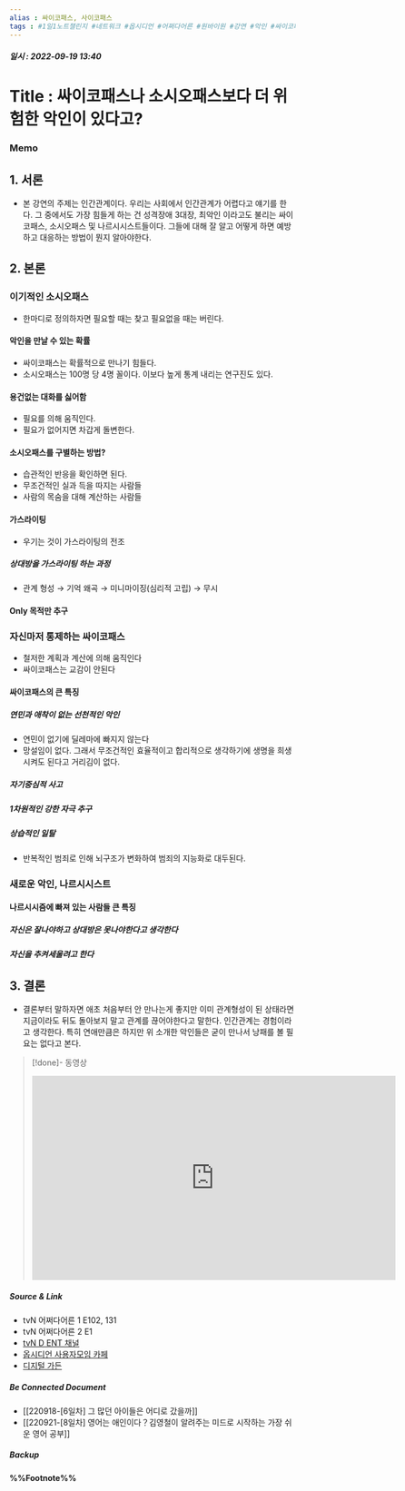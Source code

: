 ```yaml
---
alias : 싸이코패스, 사이코패스
tags : #1일1노트챌린지 #네트워크 #옵시디언 #어쩌다어른 #원바이원 #강연 #악인 #싸이코패스 #소시오패스 #나르시시스트 #인간관계
---
```


##### 일시 : 2022-09-19 13:40

# Title : 싸이코패스나 소시오패스보다 더 위험한 악인이 있다고?

### Memo

## 1. 서론
- 본 강연의 주제는 인간관계이다. 우리는 사회에서 인간관계가 어렵다고 얘기를 한다. 그 중에서도 가장 힘들게 하는 건 성격장애 3대장, 최악인 이라고도 불리는 싸이코패스, 소시오패스 및 나르시시스트들이다. 그들에 대해 잘 알고 어떻게 하면 예방하고 대응하는 방법이 뭔지 알아야한다.

## 2. 본론

### 이기적인 소시오패스
- 한마디로 정의하자면 필요할 때는 찾고 필요없을 때는 버린다.

#### 악인을 만날 수 있는 확률
- 싸이코패스는 확률적으로 만나기 힘들다.
- 소시오패스는 100명 당 4명 꼴이다. 이보다 높게 통계 내리는 연구진도 있다.

#### 용건없는 대화를 싫어함
- 필요를 의해 움직인다.
- 필요가 없어지면 차갑게 돌변한다.

#### 소시오패스를 구별하는 방법?
- 습관적인 반응을 확인하면 된다.
- 무조건적인 실과 득을 따지는 사람들
- 사람의 목숨을 대해 계산하는 사람들

#### 가스라이팅
- 우기는 것이 가스라이팅의 전조

##### 상대방을 가스라이팅 하는 과정
- 관계 형성 → 기억 왜곡 → 미니마이징(심리적 고립) → 무시

#### Only 목적만 추구

### 자신마저 통제하는 싸이코패스
- 철저한 계획과 계산에 의해 움직인다
- 싸이코패스는 교감이 안된다

#### 싸이코패스의 큰 특징

##### 연민과 애착이 없는 선천적인 악인
- 연민이 없기에 딜레마에 빠지지 않는다
- 망설임이 없다. 그래서 무조건적인 효율적이고 합리적으로 생각하기에 생명을 희생시켜도 된다고 거리김이 없다.

##### 자기중심적 사고

##### 1차원적인 강한 자극 추구

##### 상습적인 일탈
- 반복적인 범죄로 인해 뇌구조가 변화하여 범죄의 지능화로 대두된다.

### 새로운 악인, 나르시시스트

#### 나르시시즘에 빠져 있는 사람들 큰 특징

##### 자신은 잘나야하고 상대방은 못나야한다고 생각한다

##### 자신을 추켜세울려고 한다

## 3. 결론
- 결론부터 말하자면 애초 처음부터 안 만나는게 좋지만 이미 관계형성이 된 상태라면 지금이라도 뒤도 돌아보지 말고 관계를 끊어야한다고 말한다. 인간관계는 경험이라고 생각한다. 특히 연애만큼은 하지만 위 소개한 악인들은 굳이 만나서 낭패를 볼 필요는 없다고 본다.

> [!done]- 동영상
> <iframe width="640" height="360" src="https://www.youtube.com/embed/Zc0bQERGv5g" title="[#티전드] (1시간) 사이코패스나 소시오패스보다 더 위험한 악인이 있다고? 남의 불행에서 행복을 느끼는 나르시시스트💥 | #어쩌다어른" frameborder="0" allow="accelerometer; autoplay; clipboard-write; encrypted-media; gyroscope; picture-in-picture" allowfullscreen></iframe>

##### Source & Link
- tvN 어쩌다어른 1 E102, 131
- tvN 어쩌다어른 2 E1
- [tvN D ENT 채널](https://youtu.be/Zc0bQERGv5g)
- [옵시디언 사용자모임 카페](https://cafe.naver.com/obsidianary/1769)
- [디지털 가든](https://chunghasull.netlify.app/220919-7일차-싸이코패스나-소시오패스보다-더-위험한-악인이-있다고)

##### Be Connected Document
- [[220918-[6일차] 그 많던 아이들은 어디로 갔을까]]
- [[220921-[8일차] 영어는 애인이다？김영철이 알려주는 미드로 시작하는 가장 쉬운 영어 공부]]

##### Backup


#### %%Footnote%%

[^1]: 